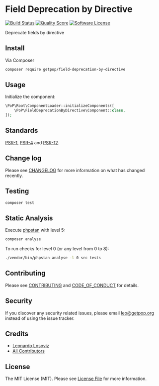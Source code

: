 # Field Deprecation by Directive

[![Build Status][ico-travis]][link-travis]
[![Quality Score][ico-code-quality]][link-code-quality]
[![Software License][ico-license]](LICENSE.md)

<!--
[![Latest Version on Packagist][ico-version]][link-packagist]
[![Coverage Status][ico-scrutinizer]][link-scrutinizer]
[![Total Downloads][ico-downloads]][link-downloads]
-->

Deprecate fields by directive

## Install

Via Composer

``` bash
composer require getpop/field-deprecation-by-directive
```

## Usage

Initialize the component:

``` php
\PoP\Root\ComponentLoader::initializeComponents([
    \PoP\FieldDeprecationByDirective\Component::class,
]);
```

## Standards

[PSR-1](https://www.php-fig.org/psr/psr-1), [PSR-4](https://www.php-fig.org/psr/psr-4) and [PSR-12](https://www.php-fig.org/psr/psr-12).

## Change log

Please see [CHANGELOG](CHANGELOG.md) for more information on what has changed recently.

## Testing

``` bash
composer test
```

## Static Analysis

Execute [phpstan](https://github.com/phpstan/phpstan) with level 5:

``` bash
composer analyse
```

To run checks for level 0 (or any level from 0 to 8):

``` bash
./vendor/bin/phpstan analyse -l 0 src tests
```

## Contributing

Please see [CONTRIBUTING](CONTRIBUTING.md) and [CODE_OF_CONDUCT](CODE_OF_CONDUCT.md) for details.

## Security

If you discover any security related issues, please email leo@getpop.org instead of using the issue tracker.

## Credits

- [Leonardo Losoviz][link-author]
- [All Contributors][link-contributors]

## License

The MIT License (MIT). Please see [License File](LICENSE.md) for more information.

[ico-version]: https://img.shields.io/packagist/v/getpop/field-deprecation-by-directive.svg?style=flat-square
[ico-license]: https://img.shields.io/badge/license-MIT-brightgreen.svg?style=flat-square
[ico-travis]: https://img.shields.io/travis/getpop/field-deprecation-by-directive/master.svg?style=flat-square
[ico-scrutinizer]: https://img.shields.io/scrutinizer/coverage/g/getpop/field-deprecation-by-directive.svg?style=flat-square
[ico-code-quality]: https://img.shields.io/scrutinizer/g/getpop/field-deprecation-by-directive.svg?style=flat-square
[ico-downloads]: https://img.shields.io/packagist/dt/getpop/field-deprecation-by-directive.svg?style=flat-square

[link-packagist]: https://packagist.org/packages/getpop/field-deprecation-by-directive
[link-travis]: https://travis-ci.org/getpop/field-deprecation-by-directive
[link-scrutinizer]: https://scrutinizer-ci.com/g/getpop/field-deprecation-by-directive/code-structure
[link-code-quality]: https://scrutinizer-ci.com/g/getpop/field-deprecation-by-directive
[link-downloads]: https://packagist.org/packages/getpop/field-deprecation-by-directive
[link-author]: https://github.com/leoloso
[link-contributors]: ../../contributors
